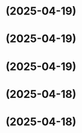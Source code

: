 # [](https://github.com/raghavyuva/nixopus/compare/v0.1.0-alpha.3...v) (2025-04-19)



# [](https://github.com/raghavyuva/nixopus/compare/v0.1.0-alpha.3...v) (2025-04-19)



# [](https://github.com/raghavyuva/nixopus/compare/v0.1.0-alpha.3...v) (2025-04-19)



# [](https://github.com/raghavyuva/nixopus/compare/v0.1.0-alpha.1...v) (2025-04-18)



# [](https://github.com/raghavyuva/nixopus/compare/v0.1.0-alpha.1...v) (2025-04-18)



